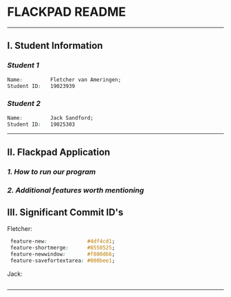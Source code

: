 
# FLACKPAD README
---
## **I. Student Information**

### *Student 1*
```css
Name:         Fletcher van Ameringen;
Student ID:   19023939
```
### *Student 2*
```css
Name:         Jack Sandford;
Student ID:   19025303
```
---

## **II. Flackpad Application**
### *1. How to run our program*

### *2. Additional features worth mentioning*

## **III. Significant Commit ID's**
Fletcher:
```css
 feature-new:             #4df4cd1;
 feature-shortmerge:      #8550525;
 feature-newwindow:       #f800d66;
 feature-savefortextarea: #000bee1;
 ```
 
Jack:
```css
 ```
---
